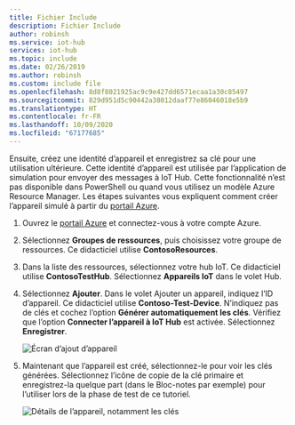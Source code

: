 ```yaml
---
title: Fichier Include
description: Fichier Include
author: robinsh
ms.service: iot-hub
services: iot-hub
ms.topic: include
ms.date: 02/26/2019
ms.author: robinsh
ms.custom: include file
ms.openlocfilehash: 8d8f8021925ac9c9e427dd6571ecaa1a30c85497
ms.sourcegitcommit: 829d951d5c90442a38012daaf77e86046018e5b9
ms.translationtype: HT
ms.contentlocale: fr-FR
ms.lasthandoff: 10/09/2020
ms.locfileid: "67177685"
---
```

<!-- This is the instructions for creating a simulated device you can use for testing routing.-->

Ensuite, créez une identité d’appareil et enregistrez sa clé pour une utilisation ultérieure. Cette identité d’appareil est utilisée par l’application de simulation pour envoyer des messages à IoT Hub. Cette fonctionnalité n’est pas disponible dans PowerShell ou quand vous utilisez un modèle Azure Resource Manager. Les étapes suivantes vous expliquent comment créer l’appareil simulé à partir du [portail Azure](https://portal.azure.com).

1. Ouvrez le [portail Azure](https://portal.azure.com) et connectez-vous à votre compte Azure.

2. Sélectionnez **Groupes de ressources**, puis choisissez votre groupe de ressources. Ce didacticiel utilise **ContosoResources**.

3. Dans la liste des ressources, sélectionnez votre hub IoT. Ce didacticiel utilise **ContosoTestHub**. Sélectionnez **Appareils IoT** dans le volet Hub.

4. Sélectionnez **Ajouter**. Dans le volet Ajouter un appareil, indiquez l’ID d’appareil. Ce didacticiel utilise **Contoso-Test-Device**. N’indiquez pas de clés et cochez l’option **Générer automatiquement les clés**. Vérifiez que l’option **Connecter l’appareil à IoT Hub** est activée. Sélectionnez **Enregistrer**.

   ![Écran d’ajout d’appareil](./media/iot-hub-include-create-simulated-device-portal/add-device.png)

5. Maintenant que l’appareil est créé, sélectionnez-le pour voir les clés générées. Sélectionnez l’icône de copie de la clé primaire et enregistrez-la quelque part (dans le Bloc-notes par exemple) pour l’utiliser lors de la phase de test de ce tutoriel.

   ![Détails de l’appareil, notamment les clés](./media/iot-hub-include-create-simulated-device-portal/device-details.png)